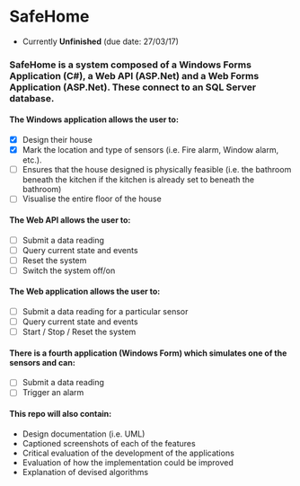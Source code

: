 # SafeHome

- Currently **Unfinished** (due date: 27/03/17)

### SafeHome is a system composed of a Windows Forms Application (C#), a Web API (ASP.Net) and a Web Forms Application (ASP.Net). These connect to an SQL Server database. 

#### The Windows application allows the user to:
- [x] Design their house
- [x] Mark the location and type of sensors (i.e. Fire alarm, Window alarm, etc.). 
- [ ] Ensures that the house designed is physically feasible (i.e. the bathroom beneath the kitchen if the kitchen is already set to beneath the bathroom)
- [ ] Visualise the entire floor of the house

#### The Web API allows the user to:
- [ ] Submit a data reading
- [ ] Query current state and events
- [ ] Reset the system
- [ ] Switch the system off/on

#### The Web application allows the user to:
- [ ] Submit a data reading for a particular sensor
- [ ] Query current state and events
- [ ] Start / Stop / Reset the system

#### There is a fourth application (Windows Form) which simulates one of the sensors and can:
- [ ] Submit a data reading
- [ ] Trigger an alarm

#### This repo will also contain:
- Design documentation (i.e. UML)
- Captioned screenshots of each of the features
- Critical evaluation of the development of the applications
- Evaluation of how the implementation could be improved
- Explanation of devised algorithms
